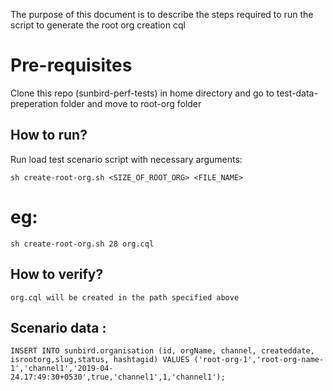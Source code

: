 The purpose of this document is to describe the steps required to run the script to generate the root org creation cql

# Pre-requisites

Clone this repo (sunbird-perf-tests) in home directory and go to test-data-preperation folder and move to root-org folder

## How to run?

Run load test scenario script with necessary arguments:

    sh create-root-org.sh <SIZE_OF_ROOT_ORG> <FILE_NAME>

# eg:

    sh create-root-org.sh 28 org.cql
    
## How to verify?

    org.cql will be created in the path specified above

## Scenario data :

    INSERT INTO sunbird.organisation (id, orgName, channel, createddate, isrootorg,slug,status, hashtagid) VALUES ('root-org-1','root-org-name-1','channel1','2019-04-24.17:49:30+0530',true,'channel1',1,'channel1');
